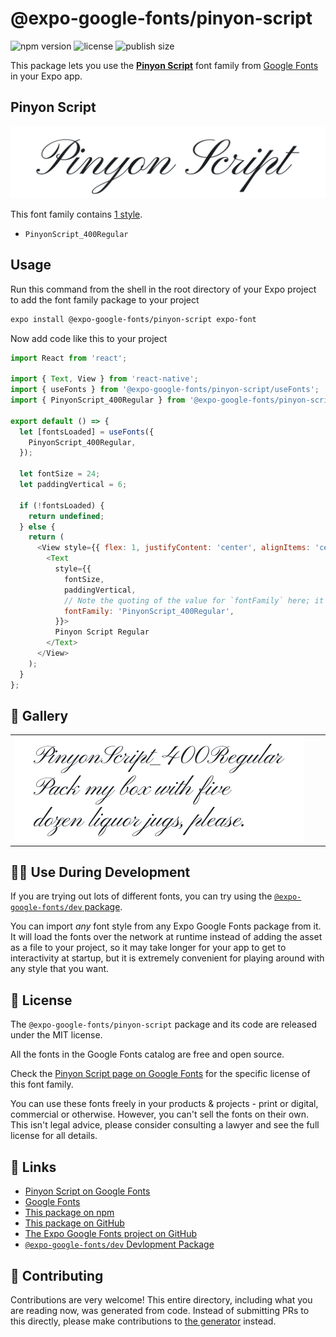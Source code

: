 # @expo-google-fonts/pinyon-script

![npm version](https://flat.badgen.net/npm/v/@expo-google-fonts/pinyon-script)
![license](https://flat.badgen.net/github/license/expo/google-fonts)
![publish size](https://flat.badgen.net/packagephobia/install/@expo-google-fonts/pinyon-script)

This package lets you use the [**Pinyon Script**](https://fonts.google.com/specimen/Pinyon+Script) font family from [Google Fonts](https://fonts.google.com/) in your Expo app.

## Pinyon Script

![Pinyon Script](./font-family.png)

This font family contains [1 style](#-gallery).

- `PinyonScript_400Regular`

## Usage

Run this command from the shell in the root directory of your Expo project to add the font family package to your project
```sh
expo install @expo-google-fonts/pinyon-script expo-font
```

Now add code like this to your project
```js
import React from 'react';

import { Text, View } from 'react-native';
import { useFonts } from '@expo-google-fonts/pinyon-script/useFonts';
import { PinyonScript_400Regular } from '@expo-google-fonts/pinyon-script/400Regular';

export default () => {
  let [fontsLoaded] = useFonts({
    PinyonScript_400Regular,
  });

  let fontSize = 24;
  let paddingVertical = 6;

  if (!fontsLoaded) {
    return undefined;
  } else {
    return (
      <View style={{ flex: 1, justifyContent: 'center', alignItems: 'center' }}>
        <Text
          style={{
            fontSize,
            paddingVertical,
            // Note the quoting of the value for `fontFamily` here; it expects a string!
            fontFamily: 'PinyonScript_400Regular',
          }}>
          Pinyon Script Regular
        </Text>
      </View>
    );
  }
};

```

## 🔡 Gallery


||||
|-|-|-|
|![PinyonScript_400Regular](./PinyonScript_400Regular.ttf.png)||||


## 👩‍💻 Use During Development

If you are trying out lots of different fonts, you can try using the [`@expo-google-fonts/dev` package](https://github.com/expo/google-fonts/tree/master/font-packages/dev#readme).

You can import *any* font style from any Expo Google Fonts package from it. It will load the fonts
over the network at runtime instead of adding the asset as a file to your project, so it may take longer
for your app to get to interactivity at startup, but it is extremely convenient
for playing around with any style that you want.

## 📖 License

The `@expo-google-fonts/pinyon-script` package and its code are released under the MIT license.

All the fonts in the Google Fonts catalog are free and open source.

Check the [Pinyon Script page on Google Fonts](https://fonts.google.com/specimen/Pinyon+Script) for the specific license of this font family.

You can use these fonts freely in your products & projects - print or digital, commercial or otherwise. However, you can't sell the fonts on their own. This isn't legal advice, please consider consulting a lawyer and see the full license for all details.

## 🔗 Links

- [Pinyon Script on Google Fonts](https://fonts.google.com/specimen/Pinyon+Script)
- [Google Fonts](https://fonts.google.com/)
- [This package on npm](https://www.npmjs.com/package/@expo-google-fonts/pinyon-script)
- [This package on GitHub](https://github.com/expo/google-fonts/tree/master/font-packages/pinyon-script)
- [The Expo Google Fonts project on GitHub](https://github.com/expo/google-fonts)
- [`@expo-google-fonts/dev` Devlopment Package](https://github.com/expo/google-fonts/tree/master/font-packages/dev)

## 🤝 Contributing

Contributions are very welcome! This entire directory, including what you are reading now, was generated from code. Instead of submitting PRs to this directly, please make contributions to [the generator](https://github.com/expo/google-fonts/tree/master/packages/generator) instead.
